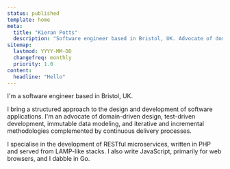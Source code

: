 ```yaml
---
status: published
template: home
meta:
  title: "Kieran Potts"
  description: "Software engineer based in Bristol, UK. Advocate of domain-driven design, test-driven development, and iterative and incremental methodologies."
sitemap:
  lastmod: YYYY-MM-DD
  changefreq: monthly
  priority: 1.0
content:
  headline: "Hello"
---
```


I'm a software engineer based in Bristol, UK. 

I bring a structured approach to the design and development of software applications. I'm an advocate of domain-driven design, test-driven development, immutable data modeling, and iterative and incremental methodologies complemented by continuous delivery processes. 

I specialise in the development of RESTful microservices, written in PHP and served from LAMP-like stacks. I also write JavaScript, primarily for web browsers, and I dabble in Go.
